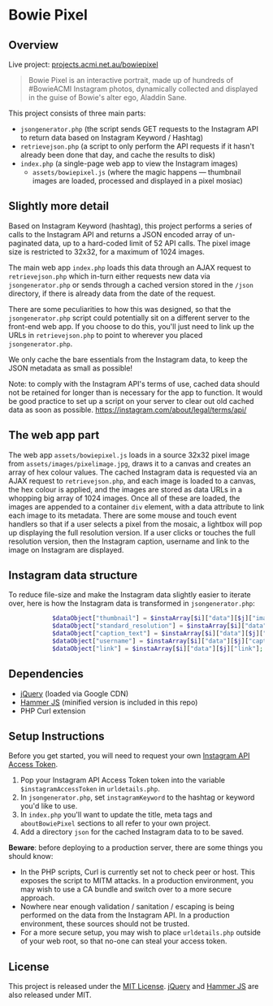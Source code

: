 # Bowie Pixel
## Overview
Live project: [projects.acmi.net.au/bowiepixel](http://projects.acmi.net.au/bowiepixel)
> Bowie Pixel is an interactive portrait, made up of hundreds of #BowieACMI Instagram photos, dynamically collected and displayed in the guise of Bowie's alter ego, Aladdin Sane.

This project consists of three main parts:
-   `jsongenerator.php` (the script sends GET requests to the Instagram API to return data based on Instagram Keyword / Hashtag)
-   `retrievejson.php` (a script to only perform the API requests if it hasn't already been done that day, and cache the results to disk)
-   `index.php` (a single-page web app to view the Instagram images)
    - `assets/bowiepixel.js` (where the magic happens — thumbnail images are loaded, processed and displayed in a pixel mosiac)

## Slightly more detail

Based on Instagram Keyword (hashtag), this project performs a series of calls to the Instagram API and returns a JSON encoded array of un-paginated data, up to a hard-coded limit of 52 API calls. The pixel image size is restricted to 32x32, for a maximum of 1024 images.

The main web app `index.php` loads this data through an AJAX request to `retrievejson.php` which in-turn either requests new data via `jsongenerator.php` or sends through a cached version stored in the `/json` directory, if there is already data from the date of the request.

There are some peculiarities to how this was designed, so that the `jsongenerator.php` script could potentially sit on a different server to the front-end web app. If you choose to do this, you'll just need to link up the URLs in `retrievejson.php` to point to wherever you placed `jsongenerator.php`.

We only cache the bare essentials from the Instagram data, to keep the JSON metadata as small as possible!

Note: to comply with the Instagram API's terms of use, cached data should not be retained for longer than is necessary for the app to function. It would be good practice to set up a script on your server to clear out old cached data as soon as possible.
https://instagram.com/about/legal/terms/api/

## The web app part
The web app `assets/bowiepixel.js` loads in a source 32x32 pixel image from `assets/images/pixelimage.jpg`, draws it to a canvas and creates an array of hex colour values. The cached Instagram data is requested via an AJAX request to `retrievejson.php`, and each image is loaded to a canvas, the hex colour is applied, and the images are stored as data URLs in a whopping big array of 1024 images. Once all of these are loaded, the images are appended to a container `div` element, with a data attribute to link each image to its metadata. There are some mouse and touch event handlers so that if a user selects a pixel from the mosaic, a lightbox will pop up displaying the full resolution version. If a user clicks or touches the full resolution version, then the Instagram caption, username and link to the image on Instagram are displayed.

## Instagram data structure

To reduce file-size and make the Instagram data slightly easier to iterate over, here is how the Instagram data is transformed in `jsongenerator.php`:
``` php
			$dataObject["thumbnail"] = $instaArray[$i]["data"][$j]["images"]["thumbnail"]["url"];
			$dataObject["standard_resolution"] = $instaArray[$i]["data"][$j]["images"]["standard_resolution"]["url"];
			$dataObject["caption_text"] = $instaArray[$i]["data"][$j]["caption"]["text"];
			$dataObject["username"] = $instaArray[$i]["data"][$j]["caption"]["from"]["username"];
			$dataObject["link"] = $instaArray[$i]["data"][$j]["link"];
```
## Dependencies

-   [jQuery](https://jquery.com/) (loaded via Google CDN)
-   [Hammer JS](http://hammerjs.github.io/) (minified version is included in this repo)
-   PHP Curl extension
## Setup Instructions

Before you get started, you will need to request your own [Instagram API Access Token](https://instagram.com/developer/authentication/). 

1.  Pop your Instagram API Access Token token into the variable `$instagramAccessToken` in `urldetails.php`.
2.  In `jsongenerator.php`, set `instagramKeyword` to the hashtag or keyword you'd like to use.
3.  In `index.php` you'll want to update the title, meta tags and `aboutBowiePixel` sections to all refer to your own project.
4.	Add a directory `json` for the cached Instagram data to to be saved.

**Beware**: before deploying to a production server, there are some things you should know:
-   In the PHP scripts, Curl is currently set not to check peer or host. This exposes the script to MITM attacks. In a production environment, you may wish to use a CA bundle and switch over to a more secure approach.
-   Nowhere near enough validation / sanitation / escaping is being performed on the data from the Instagram API. In a production environment, these sources should not be trusted.
-   For a more secure setup, you may wish to place `urldetails.php` outside of your web root, so that no-one can steal your access token.

## License
This project is released under the [MIT License](https://tldrlegal.com/license/mit-license).
[jQuery](https://jquery.com/) and [Hammer JS](http://hammerjs.github.io/) are also released under  MIT.
